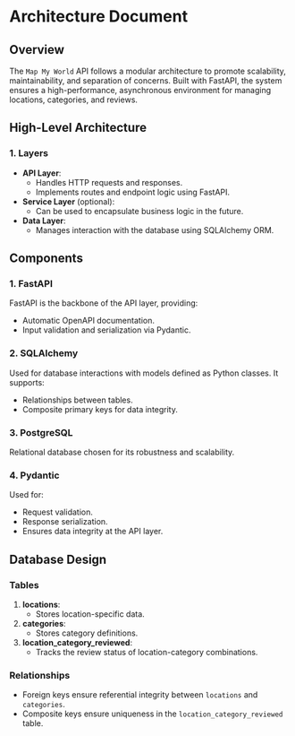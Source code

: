 # Architecture Document

## Overview

The `Map My World` API follows a modular architecture to promote scalability, maintainability, and separation of concerns. Built with FastAPI, the system ensures a high-performance, asynchronous environment for managing locations, categories, and reviews.

## High-Level Architecture

### **1. Layers**

- **API Layer**:
  - Handles HTTP requests and responses.
  - Implements routes and endpoint logic using FastAPI.
- **Service Layer** (optional):
  - Can be used to encapsulate business logic in the future.
- **Data Layer**:
  - Manages interaction with the database using SQLAlchemy ORM.

## Components

### **1. FastAPI**

FastAPI is the backbone of the API layer, providing:

- Automatic OpenAPI documentation.
- Input validation and serialization via Pydantic.

### **2. SQLAlchemy**

Used for database interactions with models defined as Python classes. It supports:

- Relationships between tables.
- Composite primary keys for data integrity.

### **3. PostgreSQL**

Relational database chosen for its robustness and scalability.

### **4. Pydantic**

Used for:

- Request validation.
- Response serialization.
- Ensures data integrity at the API layer.

## Database Design

### Tables

1. **locations**:
   - Stores location-specific data.
2. **categories**:
   - Stores category definitions.
3. **location_category_reviewed**:
   - Tracks the review status of location-category combinations.

### Relationships

- Foreign keys ensure referential integrity between `locations` and `categories`.
- Composite keys ensure uniqueness in the `location_category_reviewed` table.
